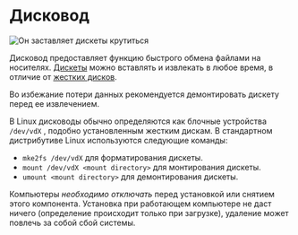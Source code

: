 # Дисковод
![Он заставляет дискеты крутиться](block:better_cc:disk_drive)

Дисковод предоставляет функцию быстрого обмена файлами на носителях. [Дискеты](../item/floppy.md) можно вставлять и извлекать в любое время, в отличие от [жестких дисков](../item/hard_drive.md).

Во избежание потери данных рекомендуется демонтировать дискету перед ее извлечением.

В Linux дисководы обычно определяются как блочные устройства `/dev/vdX` , подобно установленным жестким дискам. В стандартном дистрибутиве Linux используются следующие команды:
- `mke2fs /dev/vdX` для форматирования дискеты. 
- `mount /dev/vdX <mount directory>` для монтирования дискеты.
- `umount <mount directory>` для демонтирования дискеты.

Компьютеры *необходимо отключать* перед установкой или снятием этого компонента. Установка при работающем компьютере не даст ничего (определение происходит только при загрузке), удаление может повлечь за собой сбой системы.
